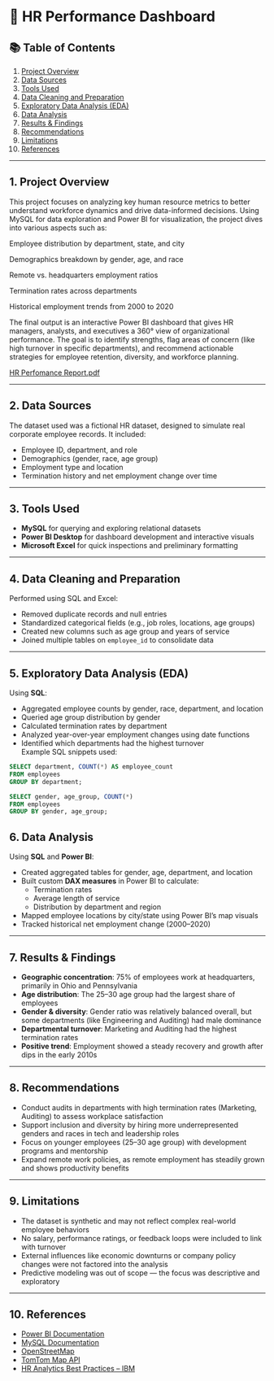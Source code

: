 # 👥 HR Performance Dashboard

## 📚 Table of Contents
1. [Project Overview](#1-project-overview)  
2. [Data Sources](#2-data-sources)  
3. [Tools Used](#3-tools-used)  
4. [Data Cleaning and Preparation](#4-data-cleaning-and-preparation)  
5. [Exploratory Data Analysis (EDA)](#5-exploratory-data-analysis-eda)  
6. [Data Analysis](#6-data-analysis)  
7. [Results & Findings](#7-results--findings)  
8. [Recommendations](#8-recommendations)  
9. [Limitations](#9-limitations)  
10. [References](#10-references)

---

## 1. Project Overview

This project focuses on analyzing key human resource metrics to better understand workforce dynamics and drive data-informed decisions. Using MySQL for data exploration and Power BI for visualization, the project dives into various aspects such as:

Employee distribution by department, state, and city

Demographics breakdown by gender, age, and race

Remote vs. headquarters employment ratios

Termination rates across departments

Historical employment trends from 2000 to 2020

The final output is an interactive Power BI dashboard that gives HR managers, analysts, and executives a 360° view of organizational performance. The goal is to identify strengths, flag areas of concern (like high turnover in specific departments), and recommend actionable strategies for employee retention, diversity, and workforce planning.


[HR Perfomance Report.pdf](https://github.com/user-attachments/files/20189613/HR.Perfomance.Report.pdf)


---

## 2. Data Sources

The dataset used was a fictional HR dataset, designed to simulate real corporate employee records. It included:
- Employee ID, department, and role  
- Demographics (gender, race, age group)  
- Employment type and location  
- Termination history and net employment change over time  

---

## 3. Tools Used

- **MySQL** for querying and exploring relational datasets  
- **Power BI Desktop** for dashboard development and interactive visuals  
- **Microsoft Excel** for quick inspections and preliminary formatting  

---

## 4. Data Cleaning and Preparation

Performed using SQL and Excel:
- Removed duplicate records and null entries  
- Standardized categorical fields (e.g., job roles, locations, age groups)  
- Created new columns such as age group and years of service  
- Joined multiple tables on `employee_id` to consolidate data  

---

## 5. Exploratory Data Analysis (EDA)

Using **SQL**:
- Aggregated employee counts by gender, race, department, and location  
- Queried age group distribution by gender  
- Calculated termination rates by department  
- Analyzed year-over-year employment changes using date functions  
- Identified which departments had the highest turnover  
Example SQL snippets used:
```sql
SELECT department, COUNT(*) AS employee_count
FROM employees
GROUP BY department;

SELECT gender, age_group, COUNT(*) 
FROM employees
GROUP BY gender, age_group;
```

## 6. Data Analysis

Using **SQL** and **Power BI**:

- Created aggregated tables for gender, age, department, and location  
- Built custom **DAX measures** in Power BI to calculate:  
  - Termination rates  
  - Average length of service  
  - Distribution by department and region  
- Mapped employee locations by city/state using Power BI’s map visuals  
- Tracked historical net employment change (2000–2020)

---

## 7. Results & Findings

- **Geographic concentration**: 75% of employees work at headquarters, primarily in Ohio and Pennsylvania  
- **Age distribution**: The 25–30 age group had the largest share of employees  
- **Gender & diversity**: Gender ratio was relatively balanced overall, but some departments (like Engineering and Auditing) had male dominance  
- **Departmental turnover**: Marketing and Auditing had the highest termination rates  
- **Positive trend**: Employment showed a steady recovery and growth after dips in the early 2010s  

---

## 8. Recommendations

- Conduct audits in departments with high termination rates (Marketing, Auditing) to assess workplace satisfaction  
- Support inclusion and diversity by hiring more underrepresented genders and races in tech and leadership roles  
- Focus on younger employees (25–30 age group) with development programs and mentorship  
- Expand remote work policies, as remote employment has steadily grown and shows productivity benefits  

---

## 9. Limitations

- The dataset is synthetic and may not reflect complex real-world employee behaviors  
- No salary, performance ratings, or feedback loops were included to link with turnover  
- External influences like economic downturns or company policy changes were not factored into the analysis  
- Predictive modeling was out of scope — the focus was descriptive and exploratory  

---

## 10. References

- [Power BI Documentation](https://learn.microsoft.com/en-us/power-bi/)  
- [MySQL Documentation](https://dev.mysql.com/doc/)  
- [OpenStreetMap](https://www.openstreetmap.org/copyright)  
- [TomTom Map API](https://developer.tomtom.com/)  
- [HR Analytics Best Practices – IBM](https://www.ibm.com/topics/hr-analytics)  


